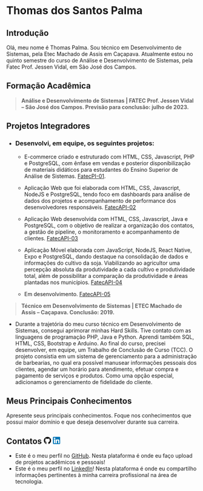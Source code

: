 # Thomas dos Santos Palma

## **Introdução**

Olá, meu nome é Thomas Palma. Sou técnico em Desenvolvimento de Sistemas, pela Etec Machado de Assis em Caçapava. Atualmente estou no quinto semestre do curso de Análise e Desenvolvimento de Sistemas, pela Fatec Prof. Jessen Vidal, em São José dos Campos.

## **Formação Acadêmica**

> **Análise e Desenvolvimento de Sistemas | FATEC Prof. Jessen Vidal – São José dos Campos. Previsão para conclusão: julho de 2023.**

## **Projetos Integradores**

 - <h3><b>Desenvolvi, em equipe, os seguintes projetos:</h3></b>

   - E-commerce criado e estruturado com HTML, CSS, Javascript, PHP e PostgreSQL, com ênfase em vendas e posterior disponibilização de materiais didáticos para estudantes do Ensino Superior de Análise de Sistemas. [FatecPI-01](https://github.com/ThomasPalma1/FatecPI-01).

   - Aplicação Web que foi elaborada com HTML, CSS, Javascript, NodeJS e PostgreSQL, tendo foco em dashboards para análise de dados dos projetos e acompanhamento de performance dos desenvolvedores responsáveis. [FatecAPI-02](https://github.com/roogercamargo/FatecAPI-02)

   - Aplicação Web desenvolvida com HTML, CSS, Javascript, Java e PostgreSQL, com o objetivo de realizar a organização dos contatos, a gestão de pipeline, o monitoramento e acompanhamento de clientes. [FatecAPI-03](https://github.com/ThomasPalma1/FatecAPI-03)

   - Aplicação Móvel elaborada com JavaScript, NodeJS, React Native, Expo e PostgreSQL, dando destaque na consolidação de dados e informações do cultivo da soja. Viabilizando ao agricultor uma percepção absoluta da produtividade a cada cultivo e produtividade total, além de possibilitar a comparação da produtividade e áreas plantadas nos municípios. [FatecAPI-04](https://github.com/ThomasPalma1/FatecAPI-04)

   - Em desenvolvimento. [FatecAPI-05](https://github.com/ThomasPalma1/FatecAPI-05)

 > **Técnico em Desenvolvimento de Sistemas | ETEC Machado de Assis – Caçapava. Conclusão: 2019.**

 - Durante a trajetória do meu curso técnico em Desenvolvimento de Sistemas, consegui aprimorar minhas Hard Skills. Tive contato com as linguagens de programação PHP, Java e Python. Aprendi também SQL, HTML, CSS, Bootstrap e Arduino. Ao final do curso, precisei desenvolver, em equipe, um Trabalho de Conclusão de Curso (TCC). O projeto consistia em um sistema de gerenciamento para a administração de barbearias, no qual era possível manusear informações pessoais dos clientes, agendar um horário para atendimento, efetuar compra e pagamento de serviços e produtos. Como uma opção especial, adicionamos o gerenciamento de fidelidade do cliente.

## **Meus Principais Conhecimentos**
Apresente seus principais conhecimentos. Foque nos conhecimentos que possui maior domínio e que deseja desenvolver durante sua carreira.

## **Contatos** <img src="./docs/github-icon.png"  width="19" height="19"> <img src="./docs/linkedin-icon.png"  width="19" height="19">
* Este é o meu perfil no [GitHub](https://github.com/ThomasPalma1). Nesta plataforma é onde eu faço upload de projetos acadêmicos e pessoais!
* Este é o meu perfil no [LinkedIn](https://www.linkedin.com/in/thomas-palma-0764b81b3/)! Nesta plataforma é onde eu compartilho informações pertinentes à minha carreira profissional na área de tecnologia.
